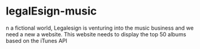 # legalEsign-music
n a fictional world, Legalesign is venturing into the music business and we need a new a website. This website needs to display the top 50 albums based on the iTunes API
